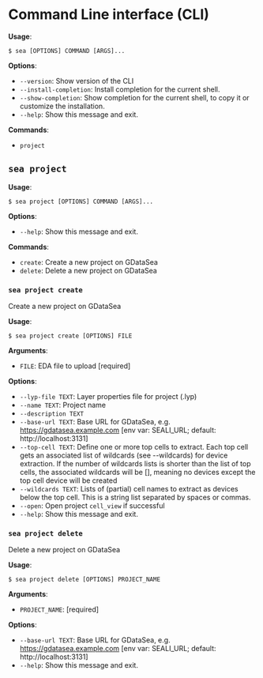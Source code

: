 # Command Line interface (CLI)

**Usage**:

```console
$ sea [OPTIONS] COMMAND [ARGS]...
```

**Options**:

* `--version`: Show version of the CLI
* `--install-completion`: Install completion for the current shell.
* `--show-completion`: Show completion for the current shell, to copy it or customize the installation.
* `--help`: Show this message and exit.

**Commands**:

* `project`

## `sea project`

**Usage**:

```console
$ sea project [OPTIONS] COMMAND [ARGS]...
```

**Options**:

* `--help`: Show this message and exit.

**Commands**:

* `create`: Create a new project on GDataSea
* `delete`: Delete a new project on GDataSea

### `sea project create`

Create a new project on GDataSea

**Usage**:

```console
$ sea project create [OPTIONS] FILE
```

**Arguments**:

* `FILE`: EDA file to upload  [required]

**Options**:

* `--lyp-file TEXT`: Layer properties file for project (.lyp)
* `--name TEXT`: Project name
* `--description TEXT`
* `--base-url TEXT`: Base URL for GDataSea, e.g. https://gdatasea.example.com  [env var: SEALI_URL; default: http://localhost:3131]
* `--top-cell TEXT`: Define one or more top cells to extract. Each top cell gets an associated list of wildcards (see --wildcards) for device extraction. If the number of wildcards lists is shorter than the list of top cells, the associated wildcards will be [], meaning no devices except the top cell device will be created
* `--wildcards TEXT`: Lists of (partial) cell names to extract as devices below the top cell. This is a string list separated by spaces or commas.
* `--open`: Open project `cell_view` if successful
* `--help`: Show this message and exit.

### `sea project delete`

Delete a new project on GDataSea

**Usage**:

```console
$ sea project delete [OPTIONS] PROJECT_NAME
```

**Arguments**:

* `PROJECT_NAME`: [required]

**Options**:

* `--base-url TEXT`: Base URL for GDataSea, e.g. https://gdatasea.example.com  [env var: SEALI_URL; default: http://localhost:3131]
* `--help`: Show this message and exit.

